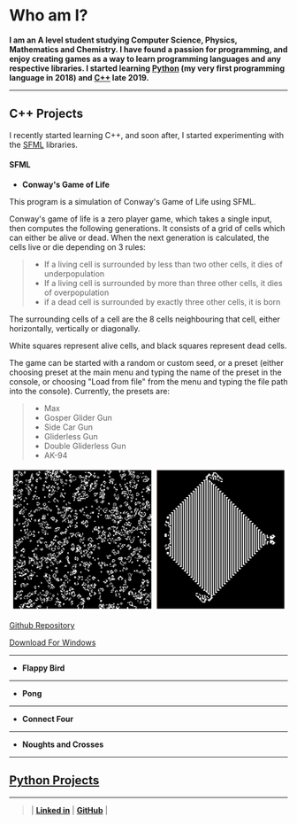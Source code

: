 # Who am I?

**I am an A level student studying Computer Science, Physics, Mathematics and Chemistry. I have found a passion for programming, and enjoy creating games as a way to learn programming languages and any respective libraries. I started learning [Python](#python-projects) (my very first programming language in 2018) and [C++](#c-projects) late 2019.**

---

## C++ Projects

I recently started learning C++, and soon after, I started experimenting with the [SFML](#sfml) libraries.

#### SFML

- **Conway's Game of Life**

This program is a simulation of Conway's Game of Life using SFML.

Conway's game of life is a zero player game, which takes a single input, then computes the following generations. It consists of a grid of cells which can either be alive or dead. When the next generation is calculated, the cells live or die depending on 3 rules:

> - If a living cell is surrounded by less than two other cells, it dies of underpopulation
> - If a living cell is surrounded by more than three other cells, it dies of overpopulation
> - if a dead cell is surrounded by exactly three other cells, it is born

The surrounding cells of a cell are the 8 cells neighbouring that cell, either horizontally, vertically or diagonally.

White squares represent alive cells, and black squares represent dead cells.

The game can be started with a random or custom seed, or a preset (either choosing preset at the main menu and typing the name of the preset in the console, or choosing "Load from file" from the menu and typing the file path into the console). Currently, the presets are:

>   - Max
>   - Gosper Glider Gun
>   - Side Car Gun
>   - Gliderless Gun
>   - Double Gliderless Gun
>   - AK-94


![image](/ProgramRepos/SFML-GameOfLife/GameOfLifeFiles/CombinedImage.png)

[Github Repository](https://github.com/owenpauptit/sfml/gameoflife)

[Download For Windows](/ProgramRepos/SFML-GameOfLife/GameOfLife.zip?raw=true)

---

- **Flappy Bird**

---

- **Pong**

---

- **Connect Four**

---

- **Noughts and Crosses**

---

## [Python Projects](/PythonPage.md)

***  
  
  
>
>
> | **[Linked in](https://linkedin.com/in/owen-pauptit/)** | **[GitHub](https://github.com/owenpauptit/)** |
>
